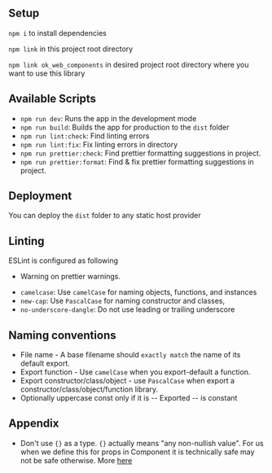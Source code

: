 ## Setup

`npm i` to install dependencies

`npm link` in this project root directory

`npm link ok_web_components` in desired project root directory where you want to use this library

## Available Scripts

- `npm run dev`: Runs the app in the development mode
- `npm run build`: Builds the app for production to the `dist` folder
- `npm run lint:check`: Find linting errors
- `npm run lint:fix`: Fix linting errors in directory
- `npm run prettier:check`: Find prettier formatting suggestions in project.
- `npm run prettier:format`: Find & fix prettier formatting suggestions in project.

## Deployment

You can deploy the `dist` folder to any static host provider

## Linting

ESLint is configured as following

- Warning on prettier warnings.
<!-- - `id-length`: avoid single letter name -->
- `camelcase`: Use `camelCase` for naming objects, functions, and instances
- `new-cap`: Use `PascalCase` for naming constructor and classes,
- `no-underscore-dangle`: Do not use leading or trailing underscore

## Naming conventions

- File name - A base filename should `exactly match` the name of its default export.
- Export function - Use `camelCase` when you export-default a function.
- Export constructor/class/object - use `PascalCase` when export a constructor/class/object/function library.
- Optionally uppercase const only if it is
  -- Exported
  -- is constant


## Appendix

 - Don't use `{}` as a type. `{}` actually means "any non-nullish value". 
    For us when we define this for props in Component it is technically safe may not be safe otherwise. 
    More [here](https://github.com/typescript-eslint/typescript-eslint/issues/2063#issuecomment-675156492)
